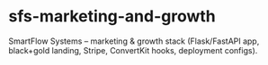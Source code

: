 # sfs-marketing-and-growth
SmartFlow Systems – marketing &amp; growth stack (Flask/FastAPI app, black+gold landing, Stripe, ConvertKit hooks, deployment configs).
